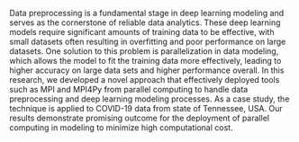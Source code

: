 Data preprocessing is a fundamental stage in deep learning modeling and serves as the cornerstone of reliable data analytics. These deep learning models require significant amounts of training data to be effective, with small datasets often resulting in overfitting and poor performance on large datasets. One solution to this problem is parallelization in data modeling, which allows the model to fit the training data more effectively, leading to higher accuracy on large data sets and higher performance overall. In this research, we developed a novel approach that effectively deployed tools such as MPI and MPI4Py from parallel computing to handle data preprocessing and deep learning modeling processes. As a case study, the technique is applied to COVID-19 data from state of Tennessee, USA. Our results demonstrate promising outcome for the deployment of parallel computing in modeling to minimize high computational cost.
